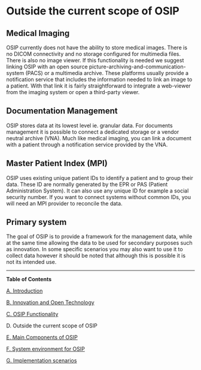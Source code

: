 Outside the current scope of OSIP
====

Medical Imaging
-----

OSIP currently does not have the ability to store medical images. There is no DICOM connectivity and no storage configured for multimedia files. There is also no image viewer.
If this functionality is needed we suggest linking OSIP with an open source picture-archiving-and-communication-system (PACS) or a multimedia archive. These platforms usually provide a notification service that includes the information needed to link an image to a patient. With that link it is fairly straightforward to integrate a web-viewer from the imaging system or open a third-party viewer.

Documentation Management
-----

OSIP stores data at its lowest level ie. granular data. For documents management it is possible to connect a dedicated storage or a vendor neutral archive (VNA). Much like medical imaging, you can link a document with a patient through a notification service provided by the VNA.

Master Patient Index (MPI)
-----

OSIP uses existing unique patient IDs to identify a patient and to group their data. These ID are normally generated by the EPR or PAS (Patient Administration System). It can also use any unique ID for example a social security number. If you want to connect systems without common IDs, you will need an MPI provider to reconcile the data. 

Primary system
-----

The goal of OSIP is to provide a framework for the management data, while at the same time allowing the data to be used for secondary purposes such as innovation. In some specific scenarios you may also want to use it to collect data however it should be noted that although this is possible it is not its intended use. 

----
**Table of Contents**

[A. Introduction](A_introduction.md)

[B. Innovation and Open Technology](B_innovation_and_open_technology.md)

[C. OSIP Functionality](C_osip_functionality.md)

D. Outside the current scope of OSIP

[E. Main Components of OSIP](E_main_components_of_osip.md)

[F. System environment for OSIP](F_system_environment_for_osip.md)

[G. Implementation scenarios](G_implementation_scenarios.md)
